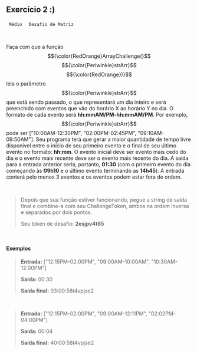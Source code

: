 ## Exercício 2 :)

<code> Médio </code> <code> Desafio de Matriz </code>

<br>

Faça com que a função $${\color{RedOrange}ArrayChallenge(}$$ $${\color{Periwinkle}strArr}$$ $${\color{RedOrange})}$$ leia o parâmetro $${\color{Periwinkle}strArr}$$ que está sendo passado, o que representará um dia inteiro e será preenchido com eventos que vão do horário X ao horário Y no dia. O formato de cada evento será <b>hh:mmAM/PM-hh:mmAM/PM</b>. Por exemplo, $${\color{Periwinkle}strArr}$$ pode ser ["10:00AM-12:30PM", "02:00PM-02:45PM", "09:10AM-09:50AM"]. Seu programa terá que gerar a maior quantidade de tempo livre disponível entre o início de seu primeiro evento e o final de seu último evento no formato: <b>hh:mm</b>. O evento inicial deve ser evento mais cedo do dia e o evento mais recente deve ser o evento mais recente do dia. A saída para a entrada anterior seria, portanto, <b>01:30</b> (com o primeiro evento do dia começando às <b>09h10</b> e o último evento terminando as <b>14h45</b>). A entrada conterá pelo menos 3 eventos e os eventos podem estar fora de ordem.

<br>

> Depois que sua função estiver funcionando, pegue a string de saída final e combine-a com seu ChallengeToken, ambos na ordem inversa e separados por dois pontos.
>
> Seu token de desafio: <b>2esjpv4t85</b>

<br>

#### Exemplos

> <b>Entrada:</b> ["12:15PM-02:00PM", "09:00AM-10:00AM", "10:30AM-12:00PM"]
>
> <b>Saída:</b> 00:30
>
> <b>Saída final:</b> 03:00:58t4vpjse2

<br>

> <b>Entrada:</b> ["12:15PM-02:00PM", "09:00AM-12:11PM", "02:02PM-04:00PM"]
>
> <b>Saída:</b> 00:04
>
> <b>Saída final:</b> 40:00:58t4vpjse2